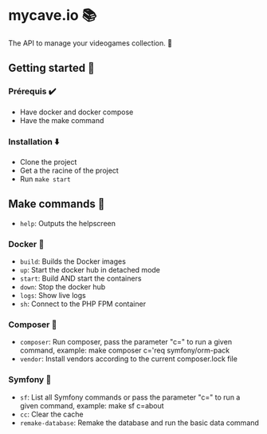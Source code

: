 # mycave.io 📚
The API to manage your videogames collection. 👾

## Getting started 🧗
### Prérequis ✔️
* Have docker and docker compose
* Have the make command
### Installation ⬇️
* Clone the project
* Get a the racine of the project
* Run `make start`

## Make commands 📜
* `help`: Outputs the helpscreen
### Docker 🐳
* `build`: Builds the Docker images
* `up`: Start the docker hub in detached mode
* `start`: Build AND start the containers
* `down`: Stop the docker hub
* `logs`: Show live logs
* `sh`: Connect to the PHP FPM container
### Composer 🧙
* `composer`: Run composer, pass the parameter "c=" to run a given command, example: make composer c='req symfony/orm-pack
* `vendor`: Install vendors according to the current composer.lock file
### Symfony 🎵
* `sf`: List all Symfony commands or pass the parameter "c=" to run a given command, example: make sf c=about
* `cc`: Clear the cache
* `remake-database`: Remake the database and run the basic data command